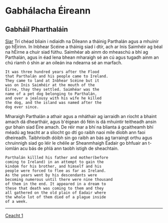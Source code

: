 # Gabhálacha Éireann
## Gabháil Pharthaláin
[Siar](intro.md)
Trí chéad bliain i ndiaidh na Díleann a tháinig Parthalán
agus a mhuinir go hÉirinn. In Inbhear Scéine a tháinig
siad i dtír, ach ar Inis Saimhéir ag béal na hÉirne a
chuir siad fúthu. Saimhéar ab ainm do mheaschú a bhí ag
Parthalán, agus in éad lena bhean mharaigh sé an cú agus
tugadh ainm an chú riamh ó shin ar an oileán ina ndearna
sé an marfach.

	It was three hundred years after the Flood 
	that Parthalán and his people came to Ireland.
	They came to land at Inbhear Scéine but it 
	was on Inis Saimhéir at the mouth of the 
	Éirne, thay they settled. Saimhéar was the 
	name of a pet dog belonging to Parthalán, 
	and over a jealousy with his wife he killed 
	the dog, and the island was named after the 
	dog ever since.

Mharaigh Parthalán a athair agus a mháthair ag iarraidh an
ríocht a bhaint amach dá dheartháir, agus b'éigean dó féin
is dá mhuintir teitheadh ansin gur bhain siad Éire amach.
De réir mar a bhí na blianta á gcaitheamh bhí méadú ag
teacht ar a sliocht go dtí go raibh naoi míle díobh ann
faoi dheireadh. Taibhríodh dóibh sin go raibh an bás ag
tarraingt orthu agus chruinnigh siad go léir le chéile ar
Sheanmhaigh Éadair go bhfuair an t-iomlán acu bás de phlá
ann taobh istigh de sheachtain.

	Parthalán killled his father and mother(before 
	coming to Ireland) in an attempt to gain the 
	kindom for his brother, and himself and his
	people were forced to flee as far as Ireland. 
	As the years went by his descendants were 
	becoming numerous until there were nine thousand
	of them in the end. It appeared in a dream to 
	these that death was coming to them and they 
	all gathered on the old plain of Éadair where 
	the whole lot of them died of a plague inside 
	of a week.

-----
[Ceacht 1](ceacht1.md)
